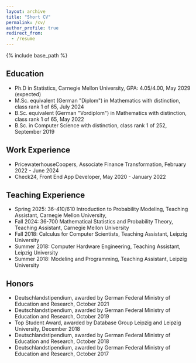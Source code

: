 ```yaml
---
layout: archive
title: "Short CV"
permalink: /cv/
author_profile: true
redirect_from:
  - /resume
---
```


{% include base_path %}

## Education
* Ph.D in Statistics, Carnegie Mellon University, GPA: 4.05/4.00, May 2029 (expected)
* M.Sc. equivalent (German "Diplom") in Mathematics with distinction, class rank 1 of 65, July 2024
* B.Sc. equivalent (German "Vordiplom") in Mathematics with distinction, class rank 1 of 65, May 2022
* B.Sc. in Computer Science with distinction, class rank 1 of 252, September 2019

## Work Experience
* PricewaterhouseCoopers, Associate Finance Transformation, February 2022 - June 2024
* Check24, Front End App Developer, May 2020 - January 2022

## Teaching Experience
* Spring 2025: 36-410/610 Introduction to Probability Modeling, Teaching Assistant, Carnegie Mellon University,
* Fall 2024: 36-700 Mathematical Statistics and Probability Theory, Teaching Assistant, Carnegie Mellon University
* Fall 2018: Calculus for Computer Scientists, Teaching Assistant, Leipzig University
* Summer 2018: Computer Hardware Engineering, Teaching Assistant, Leipzig University
* Summer 2018: Modeling and Programming, Teaching Assistant, Leipzig University

## Honors
* Deutschlandstipendium, awarded by German Federal Ministry of Education and Research, October 2021
* Deutschlandstipendium, awarded by German Federal Ministry of Education and Research, October 2019
* Top Student Award, awarded by Database Group Leipzig and Leipzig University, December 2018
* Deutschlandstipendium, awarded by German Federal Ministry of Education and Research, October 2018
* Deutschlandstipendium, awarded by German Federal Ministry of Education and Research, October 2017
  
